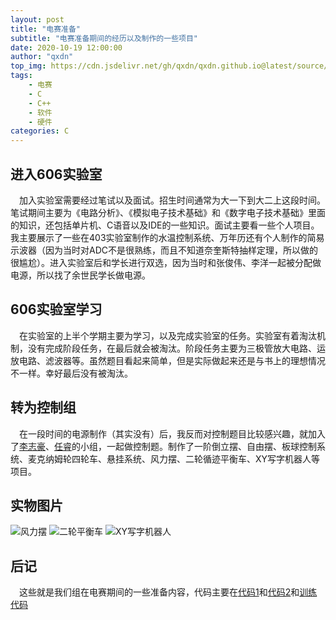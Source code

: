 ```yaml
---
layout: post
title: "电赛准备"
subtitle: "电赛准备期间的经历以及制作的一些项目"
date: 2020-10-19 12:00:00
author: "qxdn"
top_img: https://cdn.jsdelivr.net/gh/qxdn/qxdn.github.io@latest/source/images/electronicDesignContestPrepare/bg.png
tags: 
    - 电赛
    - C
    - C++
    - 软件
    - 硬件
categories: C
---
```


进入606实验室
----------------
&ensp;&ensp;加入实验室需要经过笔试以及面试。招生时间通常为大一下到大二上这段时间。笔试期间主要为《电路分析》、《模拟电子技术基础》和《数字电子技术基础》里面的知识，还包括单片机、C语音以及IDE的一些知识。面试主要看一些个人项目。我主要展示了一些在403实验室制作的水温控制系统、万年历还有个人制作的简易示波器（因为当时对ADC不是很熟练，而且不知道奈奎斯特抽样定理，所以做的很尴尬）。进入实验室后和学长进行双选，因为当时和张俊伟、李洋一起被分配做电源，所以找了余世民学长做电源。

606实验室学习
----------------
&ensp;&ensp;在实验室的上半个学期主要为学习，以及完成实验室的任务。实验室有着淘汰机制，没有完成阶段任务，在最后就会被淘汰。阶段任务主要为三极管放大电路、运放电路、滤波器等。虽然题目看起来简单，但是实际做起来还是与书上的理想情况不一样。幸好最后没有被淘汰。

转为控制组
---------------
&ensp;&ensp;在一段时间的电源制作（其实没有）后，我反而对控制题目比较感兴趣，就加入了[李志豪](https://github.com/while0l1)、[任睿](https://github.com/renruiwhut)的小组，一起做控制题。制作了一阶倒立摆、自由摆、板球控制系统、麦克纳姆轮四轮车、悬挂系统、风力摆、二轮循迹平衡车、XY写字机器人等项目。

实物图片
-------------
![风力摆](/images/electronicDesignContestPrepare/flb.gif)
![二轮平衡车](/images/electronicDesignContestPrepare/balanceCar.gif)
![XY写字机器人](/images/electronicDesignContestPrepare/XYWriter.gif)


后记
-----------------
&ensp;&ensp;这些就是我们组在电赛期间的一些准备内容，代码主要在[代码1](https://github.com/while0l1/stm32f4_modules)和[代码2](https://github.com/qxdn/MYDS)和[训练代码](https://github.com/qxdn/BIg-Ivan)